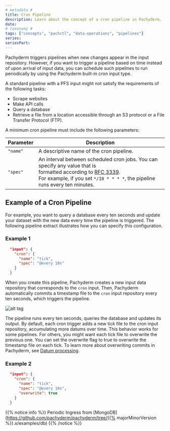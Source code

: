 ```yaml
---
# metadata # 
title: Cron Pipeline
description: Learn about the concept of a cron pipeline in Pachyderm. 
date: 
# taxonomy #
tags: ["concepts", "pachctl", "data-operations", "pipelines"]
series:
seriesPart:
--- 
```


Pachyderm triggers pipelines when new changes appear in the input repository.
However, if you want to trigger a pipeline based on time instead of upon
arrival of input data, you can schedule such pipelines to run periodically
by using the Pachyderm built-in cron input type.

A standard pipeline with a PFS input might not satisfy
the requirements of the following tasks:

- Scrape websites
- Make API calls
- Query a database
- Retrieve a file from a location accessible through an S3 protocol
or a File Transfer Protocol (FTP).

A minimum cron pipeline must include the following parameters:

| Parameter  | Description  |
| ---------- | ------------ |
| `"name"`   | A descriptive name of the cron pipeline. |
| `"spec"`   | An interval between scheduled cron jobs. You can specify any value that is <br> formatted according to [RFC 3339](https://www.ietf.org/rfc/rfc3339.txt). <br> For example, if you set `*/10 * * * *`, the pipeline runs every ten minutes. |

## Example of a Cron Pipeline

For example, you want to query a database every ten seconds and update your
dataset with the new data every time the pipeline is triggered. The following
pipeline extract illustrates how you can specify this configuration.

### Example 1 

```json
  "input": {
    "cron": {
      "name": "tick",
      "spec": "@every 10s"
    }
  }
```

When you create this pipeline, Pachyderm creates a new input data repository
that corresponds to the `cron` input. Then, Pachyderm automatically commits
a timestamp file to the `cron` input repository every ten seconds, which
triggers the pipeline.

![alt tag](../../../../assets/images/cron1.png)

The pipeline runs every ten seconds, queries the database and updates its
output. By default, each cron trigger adds a new tick file to the cron input
repository, accumulating more datums over time. This behavior works for some
pipelines. For others, you might want each tick file to overwrite the
previous one. You can set the overwrite flag to true to overwrite the
timestamp file on each tick. To learn more about overwriting commits in
Pachyderm, see [Datum processing](../../datum).

### Example 2

```json
  "input": {
    "cron": {
      "name": "tick",
      "spec": "@every 10s",
      "overwrite": true
    }
  }
```

{{% notice info %}}
Periodic Ingress from [MongoDB](https://github.com/pachyderm/pachyderm/tree/{{% majorMinorVersion %}}.x/examples/db)
{{% /notice %}}
